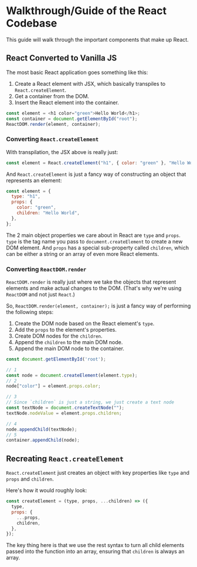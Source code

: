 # Walkthrough/Guide of the React Codebase

This guide will walk through the important components that make up React.

## React Converted to Vanilla JS

The most basic React application goes something like this:

1. Create a React element with JSX, which basically transpiles to `React.createElement`.
2. Get a container from the DOM.
3. Insert the React element into the container.

```js
const element = <h1 color="green">Hello World</h1>;
const container = document.getElementById("root");
ReactDOM.render(element, container);
```

### Converting `React.createElement`

With transpilation, the JSX above is really just:

```js
const element = React.createElement("h1", { color: "green" }, "Hello World");
```

And `React.createElement` is just a fancy way of constructing an object that represents an element:

```js
const element = {
  type: "h1",
  props: {
    color: "green",
    children: "Hello World",
  },
};
```

The 2 main object properties we care about in React are `type` and `props`. `type` is the tag name you pass to `document.createElement` to create a new DOM element. And `props` has a special sub-property called `children`, which can be either a string or an array of even more React elements.

### Converting `ReactDOM.render`

`ReactDOM.render` is really just where we take the objects that represent elements and make actual changes to the DOM. (That's why we're using `ReactDOM` and not just `React`.)

So, `ReactDOM.render(element, container);` is just a fancy way of performing the following steps:

1. Create the DOM node based on the React element's `type`.
2. Add the `props` to the element's properties.
3. Create DOM nodes for the `children`.
4. Append the `children` to the main DOM node.
5. Append the main DOM node to the container.

```js
const document.getElementById('root');

// 1
const node = document.createElement(element.type);
// 2
node["color"] = element.props.color;

// 3
// Since `children` is just a string, we just create a text node
const textNode = document.createTextNode("");
textNode.nodeValue = element.props.children;

// 4
node.appendChild(textNode);
// 5
container.appendChild(node);
```

## Recreating `React.createElement`

`React.createElement` just creates an object with key properties like `type` and `props` and `children`.

Here's how it would roughly look:

```js
const createElement = (type, props, ...children) => ({
  type,
  props: {
    ...props,
    children,
  },
});
```

The key thing here is that we use the rest syntax to turn all child elements passed into the function into an array, ensuring that `children` is always an array.
